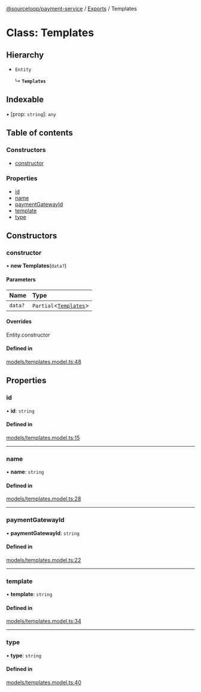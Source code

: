 [@sourceloop/payment-service](../README.md) / [Exports](../modules.md) / Templates

# Class: Templates

## Hierarchy

- `Entity`

  ↳ **`Templates`**

## Indexable

▪ [prop: `string`]: `any`

## Table of contents

### Constructors

- [constructor](Templates.md#constructor)

### Properties

- [id](Templates.md#id)
- [name](Templates.md#name)
- [paymentGatewayId](Templates.md#paymentgatewayid)
- [template](Templates.md#template)
- [type](Templates.md#type)

## Constructors

### constructor

• **new Templates**(`data?`)

#### Parameters

| Name | Type |
| :------ | :------ |
| `data?` | `Partial`<[`Templates`](Templates.md)\> |

#### Overrides

Entity.constructor

#### Defined in

[models/templates.model.ts:48](https://github.com/sourcefuse/loopback4-microservice-catalog/blob/00e854d46/services/payment-service/src/models/templates.model.ts#L48)

## Properties

### id

• **id**: `string`

#### Defined in

[models/templates.model.ts:15](https://github.com/sourcefuse/loopback4-microservice-catalog/blob/00e854d46/services/payment-service/src/models/templates.model.ts#L15)

___

### name

• **name**: `string`

#### Defined in

[models/templates.model.ts:28](https://github.com/sourcefuse/loopback4-microservice-catalog/blob/00e854d46/services/payment-service/src/models/templates.model.ts#L28)

___

### paymentGatewayId

• **paymentGatewayId**: `string`

#### Defined in

[models/templates.model.ts:22](https://github.com/sourcefuse/loopback4-microservice-catalog/blob/00e854d46/services/payment-service/src/models/templates.model.ts#L22)

___

### template

• **template**: `string`

#### Defined in

[models/templates.model.ts:34](https://github.com/sourcefuse/loopback4-microservice-catalog/blob/00e854d46/services/payment-service/src/models/templates.model.ts#L34)

___

### type

• **type**: `string`

#### Defined in

[models/templates.model.ts:40](https://github.com/sourcefuse/loopback4-microservice-catalog/blob/00e854d46/services/payment-service/src/models/templates.model.ts#L40)
